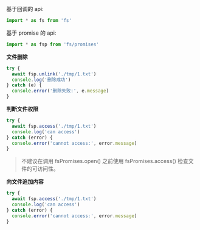 基于回调的 api:

``` js
import * as fs from 'fs'
```

基于 promise 的 api:

``` js
import * as fsp from 'fs/promises'
```

**文件删除**

``` js
try {
  await fsp.unlink('./tmp/1.txt')
  console.log('删除成功')
} catch (e) {
  console.error('删除失败:', e.message)
}
```

**判断文件权限**

``` js
try {
  await fsp.access('./tmp/1.txt')
  console.log('can access')
} catch (error) {
  console.error('cannot access:', error.message)
}
```

> 不建议在调用 fsPromises.open() 之前使用 fsPromises.access() 检查文件的可访问性。


**向文件追加内容**

``` js
try {
  await fsp.access('./tmp/1.txt')
  console.log('can access')
} catch (error) {
  console.error('cannot access:', error.message)
}
```
